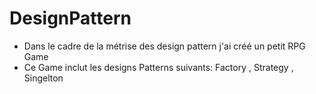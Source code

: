 # DesignPattern
- Dans le cadre de la métrise des design pattern j'ai créé un petit RPG Game
- Ce Game inclut les designs Patterns suivants: Factory , Strategy , Singelton 
